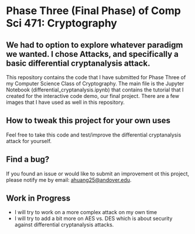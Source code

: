 # Phase Three (Final Phase) of Comp Sci 471: Cryptography

## We had to option to explore whatever paradigm we wanted. I chose Attacks, and specifically a basic differential cryptanalysis attack.

This repository contains the code that I have submitted for Phase Three of my Computer Science Class of Cryptography. The main file is the Jupyter Notebook (differential_cryptanalysis.ipynb) that contains the tutorial that I created for the interactive code demo, our final project. There are a few images that I have used as well in this repository.

## How to tweak this project for your own uses

Feel free to take this code and test/improve the differential cryptanalysis attack for yourself.

## Find a bug?

If you found an issue or would like to submit an improvement ot this project, please notify me by email: ahuang25@andover.edu.

## Work in Progress
* I will try to work on a more complex attack on my own time
* I will try to add a bit more on AES vs. DES which is about security against differential cryptanalysis attacks.
